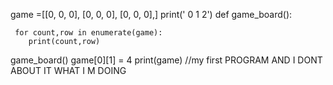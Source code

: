 game =[[0, 0, 0],
      [0, 0, 0],
      [0, 0, 0],]
print('   0  1  2')
def game_board():
	
	 for count,row in enumerate(game):
	 	print(count,row)      

game_board()
game[0][1] = 4
print(game)
//my first PROGRAM AND I DONT ABOUT IT WHAT I M DOING
